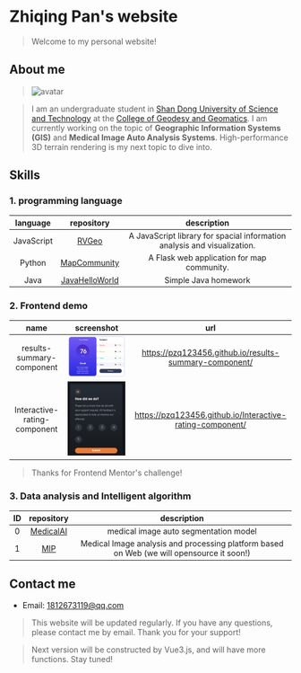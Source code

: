 # Zhiqing Pan's website
> Welcome to my personal website! 
## About me

> <img src="https://avatars.githubusercontent.com/u/82391775?v=4" width="50" height="50" alt="avatar"/>

> I am an undergraduate student in [Shan Dong University of Science and Technology](https://en.sdust.edu.cn) at the [College of Geodesy and Geomatics](https://gc.sdust.edu.cn/). I am currently working on the topic of **Geographic Information Systems (GIS)** and **Medical Image Auto Analysis Systems**. High-performance 3D terrain rendering is my next topic to dive into.

## Skills

### 1. programming language
|language| repository | description |
|:---:|:---:|:---:|
|JavaScript| [RVGeo](https://github.com/pzq123456/RVGeo/tree/main/rvgeo) | A JavaScript library for spacial information analysis and visualization. |
|Python| [MapCommunity](https://github.com/pzq123456/mapcommunity) | A Flask web application for map community. |
|Java| [JavaHelloWorld](https://github.com/pzq123456/JAVAhelloWorld) | Simple Java homework |

### 2. Frontend demo

|name|screenshot|url|
| :--: | :--: | :--: |
| results-summary-component | ![](imgs/demo2.png) | https://pzq123456.github.io/results-summary-component/ |
| Interactive-rating-component | ![](imgs/demo1.png) | https://pzq123456.github.io/Interactive-rating-component/ |

> Thanks for Frontend Mentor's challenge!

### 3. Data analysis and Intelligent algorithm
| ID | repository | description |
| :--: |:---:|:---:|
| 0 | [MedicalAI](https://github.com/pzq123456/MdicalAI) | medical image auto segmentation model |
| 1 | [MIP](https://github.com/pzq123456/MIP) | Medical Image analysis and processing platform based on Web (we will opensource it soon!) |

## Contact me
- Email: 1812673119@qq.com

> This website will be updated regularly. If you have any questions, please contact me by email. Thank you for your support!

> Next version will be constructed by Vue3.js, and will have more functions. Stay tuned!

